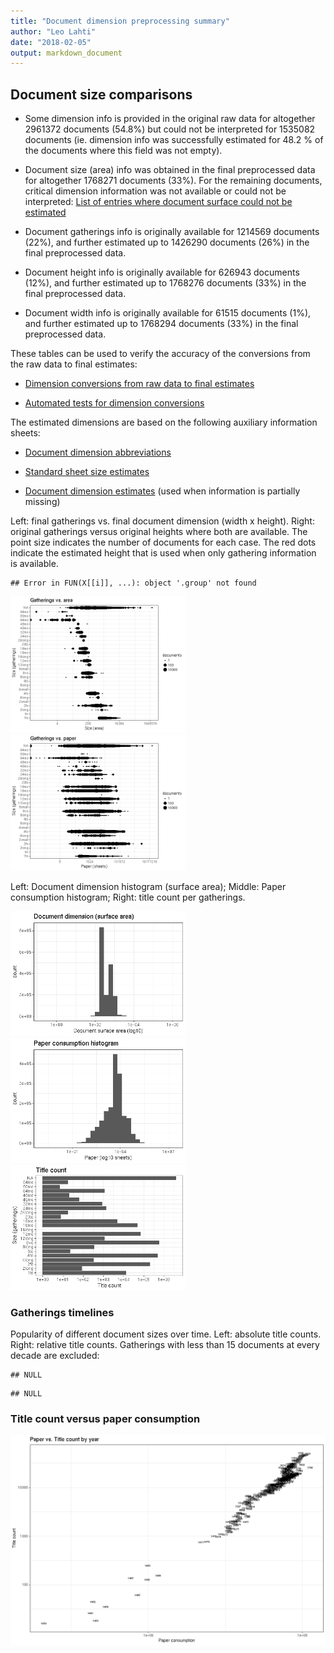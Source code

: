 ```yaml
---
title: "Document dimension preprocessing summary"
author: "Leo Lahti"
date: "2018-02-05"
output: markdown_document
---
```




## Document size comparisons

  * Some dimension info is provided in the original raw data for altogether 2961372 documents (54.8%) but could not be interpreted for 1535082 documents (ie. dimension info was successfully estimated for 48.2 % of the documents where this field was not empty).

  * Document size (area) info was obtained in the final preprocessed data for altogether 1768271 documents (33%). For the remaining documents, critical dimension information was not available or could not be interpreted: [List of entries where document surface could not be estimated](output.tables/physical_dimension_incomplete.csv)

  * Document gatherings info is originally available for 1214569 documents (22%), and further estimated up to 1426290 documents (26%) in the final preprocessed data.

  * Document height info is originally available for 626943 documents (12%), and further estimated up to 1768276 documents (33%) in the final preprocessed data.

  * Document width info is originally available for 61515 documents (1%), and further estimated up to 1768294 documents (33%) in the final preprocessed data.


These tables can be used to verify the accuracy of the conversions from the raw data to final estimates:

  * [Dimension conversions from raw data to final estimates](output.tables/conversions_physical_dimension.csv)

  * [Automated tests for dimension conversions](https://github.com/COMHIS/bibliographica/blob/master/inst/extdata/tests_dimension_polish.csv)



The estimated dimensions are based on the following auxiliary information sheets:

  * [Document dimension abbreviations](https://github.com/COMHIS/bibliographica/blob/master/inst/extdata/document_size_abbreviations.csv)

  * [Standard sheet size estimates](https://github.com/COMHIS/bibliographica/blob/master/inst/extdata/sheetsizes.csv)

  * [Document dimension estimates](https://github.com/COMHIS/bibliographica/blob/master/inst/extdata/documentdimensions.csv) (used when information is partially missing)


  
<!--[Discarded dimension info](output.tables/dimensions_discarded.csv)-->

Left: final gatherings vs. final document dimension (width x height). Right: original gatherings versus original heights where both are available. The point size indicates the number of documents for each case. The red dots indicate the estimated height that is used when only gathering information is available. 



```
## Error in FUN(X[[i]], ...): object '.group' not found
```

<img src="figure/dimension-summary-1.png" title="plot of chunk summary" alt="plot of chunk summary" width="280px" /><img src="figure/dimension-summary-2.png" title="plot of chunk summary" alt="plot of chunk summary" width="280px" />


Left: Document dimension histogram (surface area);
Middle: Paper consumption histogram;
Right: title count per gatherings.

<img src="figure/dimension-sizes-1.png" title="plot of chunk sizes" alt="plot of chunk sizes" width="280px" /><img src="figure/dimension-sizes-2.png" title="plot of chunk sizes" alt="plot of chunk sizes" width="280px" /><img src="figure/dimension-sizes-3.png" title="plot of chunk sizes" alt="plot of chunk sizes" width="280px" />

### Gatherings timelines




Popularity of different document sizes over time. Left: absolute title counts. Right: relative title counts. Gatherings with less than 15 documents at every decade are excluded:



```
## NULL
```

```
## NULL
```


### Title count versus paper consumption



![plot of chunk title_vs_paper](figure/dimension-title_vs_paper-1.png)

<!--


## Average document dimensions 

Here we use the original data only:

![plot of chunk avedimstime](figure/dimension-avedimstime-1.png)




Only the most frequently occurring gatherings are listed here:


|gatherings.original | mean.width| median.width| mean.height| median.height|     n|
|:-------------------|----------:|------------:|-----------:|-------------:|-----:|
|1to                 |      34.24|        34.24|       49.01|         49.01|   346|
|2fo                 |      23.86|        23.86|       32.87|         32.87| 11390|
|4to                 |      19.47|        19.47|       22.48|         22.48| 22638|
|8vo                 |      14.05|        14.05|       19.24|         19.24| 28442|
|12mo                |      11.18|        11.18|       16.08|         16.08|  9742|
|16mo                |       9.83|         9.83|       12.77|         12.77|   613|
|18mo                |       9.00|         9.00|       14.24|         14.24|   225|

-->
